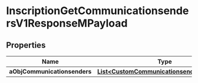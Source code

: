 

# InscriptionGetCommunicationsendersV1ResponseMPayload

## Properties

Name | Type | Description | Notes
------------ | ------------- | ------------- | -------------
**aObjCommunicationsenders** | [**List&lt;CustomCommunicationsenderResponse&gt;**](CustomCommunicationsenderResponse.md) |  | 




